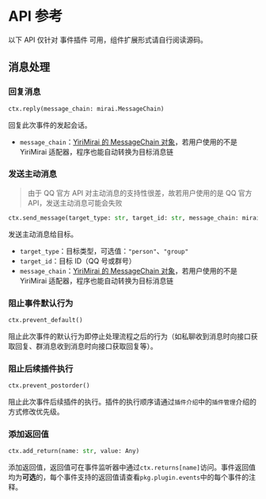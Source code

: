 # API 参考

以下 API 仅针对 事件插件 可用，组件扩展形式请自行阅读源码。

## 消息处理

### 回复消息

```python
ctx.reply(message_chain: mirai.MessageChain)
```

回复此次事件的发起会话。

- `message_chain`：[YiriMirai 的 MessageChain 对象](https://yiri-mirai.wybxc.cc/docs/basic/message-chain)，若用户使用的不是 YiriMirai 适配器，程序也能自动转换为目标消息链

### 发送主动消息

> 由于 QQ 官方 API 对主动消息的支持性很差，故若用户使用的是 QQ 官方 API，发送主动消息可能会失败

```python
ctx.send_message(target_type: str, target_id: str, message_chain: mirai.MessageChain)
```

发送主动消息给目标。

- `target_type`：目标类型，可选值：`"person"`、`"group"`
- `target_id`：目标 ID（QQ 号或群号）
- `message_chain`：[YiriMirai 的 MessageChain 对象](https://yiri-mirai.wybxc.cc/docs/basic/message-chain)，若用户使用的不是 YiriMirai 适配器，程序也能自动转换为目标消息链

### 阻止事件默认行为

```python
ctx.prevent_default()
```

阻止此次事件的默认行为即停止处理流程之后的行为（如私聊收到消息时向接口获取回复、群消息收到消息时向接口获取回复等）。

### 阻止后续插件执行

```python
ctx.prevent_postorder()
```

阻止此次事件后续插件的执行。插件的执行顺序请通过`插件介绍`中的`插件管理`介绍的方式修改优先级。

### 添加返回值

```python
ctx.add_return(name: str, value: Any)
```

添加返回值，返回值可在事件监听器中通过`ctx.returns[name]`访问。事件返回值均为**可选**的，每个事件支持的返回值请查看`pkg.plugin.events`中的每个事件的注释。
